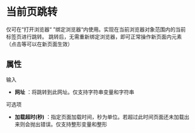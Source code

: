 # 当前页跳转

仅可在“打开浏览器“ ”绑定浏览器“内使用。实现在当前浏览器对象范围内的当前标签页进行跳转。
跳转后，无需重新绑定浏览器，即可正常操作新页面内元素（点击等可以在新页面生效）

## 属性

输入
- **网址** ：将跳转到此网址。仅支持字符串变量和字符串

可选项

- **加载超时(秒)** ：指定页面加载时间，秒为单位。若超过此时间页面还未加载出来则会抛出错误。仅支持整形变量和整形
